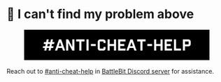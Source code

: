 # 🤨 I can't find my problem above

<figure><img src="../.gitbook/assets/ac-help.png" alt=""><figcaption></figcaption></figure>

Reach out to [#anti-cheat-help](https://discord.com/channels/303681520202285057/1023557300214050968) in [BattleBit Discord server](https://discord.com/battlebit) for assistance.
